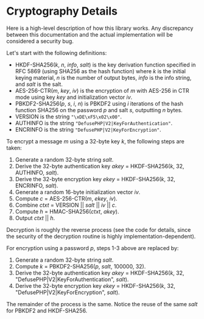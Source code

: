 Cryptography Details
=====================

Here is a high-level description of how this library works. Any discrepancy
between this documentation and the actual implementation will be considered
a security bug.

Let's start with the following definitions:

- HKDF-SHA256(*k*, *n*, *info*, *salt*) is the key derivation function specified
  in RFC 5869 (using SHA256 as the hash function) where *k* is the initial
  keying material, *n* is the number of output bytes, *info* is the info string,
  and *salt* is the salt.
- AES-256-CTR(*m*, *key*, *iv*) is the encryption of *m* with AES-256 in CTR
  mode using key *key* and initialization vector *iv*.
- PBKDF2-SHA256(*p*, *s*, *i*, *n*) is PBKDF2 using *i* iterations of the
  hash function SHA256 on the password *p* and salt *s*, outputting *n* bytes.
- VERSION is the string `"\xDE\xF5\x02\x00"`.
- AUTHINFO is the string `"DefusePHP|V2|KeyForAuthentication"`.
- ENCRINFO is the string `"DefusePHP|V2|KeyForEncryption"`.

To encrypt a message *m* using a 32-byte key *k*, the following steps are taken:

1. Generate a random 32-byte string *salt*.
2. Derive the 32-byte authentication key *akey* = HKDF-SHA256(*k*, 32, AUTHINFO, *salt*).
3. Derive the 32-byte encryption key *ekey* = HKDF-SHA256(*k*, 32, ENCRINFO, *salt*).
4. Generate a random 16-byte initialization vector *iv*.
5. Compute *c* = AES-256-CTR(*m*, *ekey*, *iv*).
6. Combine *ctxt* = VERSION || *salt* || *iv* || *c*.
7. Compute *h* = HMAC-SHA256(*ctxt*, *akey*).
8. Output *ctxt* || *h*.

Decryption is roughly the reverse process (see the code for details, since the
security of the decryption routine is highly implementation-dependent).

For encryption using a password *p*, steps 1-3 above are replaced by:

1. Generate a random 32-byte string *salt*.
2. Compute *k* = PBKDF2-SHA256(*p*, *salt*, 100000, 32).
3. Derive the 32-byte authentication key *akey* =
   HKDF-SHA256(*k*, 32, "DefusePHP|V2|KeyForAuthentication", *salt*).
4. Derive the 32-byte encryption key *ekey* =
   HKDF-SHA256(*k*, 32, "DefusePHP|V2|KeyForEncryption", *salt*).

The remainder of the process is the same. Notice the reuse of the same *salt*
for PBKDF2 and HKDF-SHA256.

